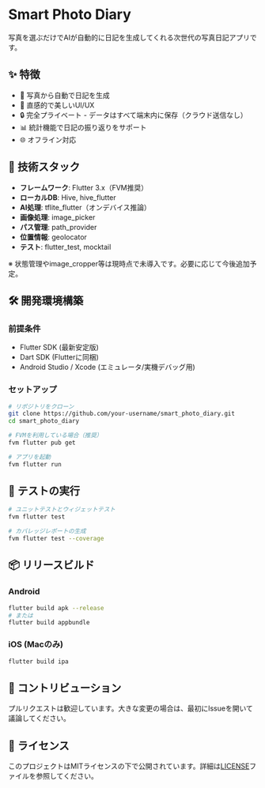 # Smart Photo Diary

写真を選ぶだけでAIが自動的に日記を生成してくれる次世代の写真日記アプリです。

## ✨ 特徴

- 📸 写真から自動で日記を生成
- 🎨 直感的で美しいUI/UX
- 🔒 完全プライベート - データはすべて端末内に保存（クラウド送信なし）
- 📊 統計機能で日記の振り返りをサポート
- 🌐 オフライン対応

## 🚀 技術スタック

- **フレームワーク**: Flutter 3.x（FVM推奨）
- **ローカルDB**: Hive, hive_flutter
- **AI処理**: tflite_flutter（オンデバイス推論）
- **画像処理**: image_picker
- **パス管理**: path_provider
- **位置情報**: geolocator
- **テスト**: flutter_test, mocktail

※ 状態管理やimage_cropper等は現時点で未導入です。必要に応じて今後追加予定。

## 🛠 開発環境構築

### 前提条件

- Flutter SDK (最新安定版)
- Dart SDK (Flutterに同梱)
- Android Studio / Xcode (エミュレータ/実機デバッグ用)

### セットアップ

```bash
# リポジトリをクローン
git clone https://github.com/your-username/smart_photo_diary.git
cd smart_photo_diary

# FVMを利用している場合（推奨）
fvm flutter pub get

# アプリを起動
fvm flutter run
```

## 🧪 テストの実行

```bash
# ユニットテストとウィジェットテスト
fvm flutter test

# カバレッジレポートの生成
fvm flutter test --coverage
```

## 📦 リリースビルド

### Android
```bash
flutter build apk --release
# または
flutter build appbundle
```

### iOS (Macのみ)
```bash
flutter build ipa
```

## 🤝 コントリビューション

プルリクエストは歓迎しています。大きな変更の場合は、最初にIssueを開いて議論してください。

## 📄 ライセンス

このプロジェクトはMITライセンスの下で公開されています。詳細は[LICENSE](LICENSE)ファイルを参照してください。

